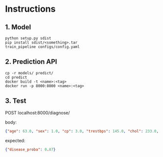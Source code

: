 # Instructions

## 1. Model

```shell
python setup.py sdist
pip install sdist/<something>.tar
train_pipeline configs/config.yaml
```

## 2. Prediction API

```shell
cp -r models/ predict/
cd predict
docker build -t <name>:<tag>
docker run -p 8000:8000 <name>:<tag>
```

## 3. Test

POST localhost:8000/diagnose/

body:
```json
{"age": 63.0, "sex": 1.0, "cp": 3.0, "trestbps": 145.0, "chol": 233.0, "fbs": 1.0, "restecg": 0.0, "thalach": 150.0, "exang": 0.0, "oldpeak": 2.3, "slope": 0.0, "ca": 0.0, "thal": 1.0}
```
expected:
```json
{"disease_proba": 0.87}
```